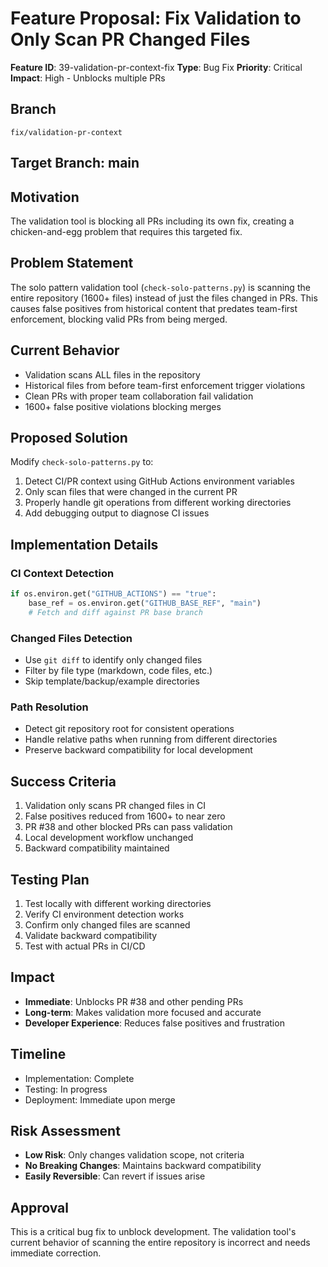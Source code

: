 # Feature Proposal: Fix Validation to Only Scan PR Changed Files

**Feature ID**: 39-validation-pr-context-fix
**Type**: Bug Fix
**Priority**: Critical
**Impact**: High - Unblocks multiple PRs

## Branch
`fix/validation-pr-context`

## Target Branch: main

## Motivation
The validation tool is blocking all PRs including its own fix, creating a chicken-and-egg problem that requires this targeted fix.

## Problem Statement

The solo pattern validation tool (`check-solo-patterns.py`) is scanning the entire repository (1600+ files) instead of just the files changed in PRs. This causes false positives from historical content that predates team-first enforcement, blocking valid PRs from being merged.

## Current Behavior

- Validation scans ALL files in the repository
- Historical files from before team-first enforcement trigger violations
- Clean PRs with proper team collaboration fail validation
- 1600+ false positive violations blocking merges

## Proposed Solution

Modify `check-solo-patterns.py` to:
1. Detect CI/PR context using GitHub Actions environment variables
2. Only scan files that were changed in the current PR
3. Properly handle git operations from different working directories
4. Add debugging output to diagnose CI issues

## Implementation Details

### CI Context Detection
```python
if os.environ.get("GITHUB_ACTIONS") == "true":
    base_ref = os.environ.get("GITHUB_BASE_REF", "main")
    # Fetch and diff against PR base branch
```

### Changed Files Detection
- Use `git diff` to identify only changed files
- Filter by file type (markdown, code files, etc.)
- Skip template/backup/example directories

### Path Resolution
- Detect git repository root for consistent operations
- Handle relative paths when running from different directories
- Preserve backward compatibility for local development

## Success Criteria

1. Validation only scans PR changed files in CI
2. False positives reduced from 1600+ to near zero
3. PR #38 and other blocked PRs can pass validation
4. Local development workflow unchanged
5. Backward compatibility maintained

## Testing Plan

1. Test locally with different working directories
2. Verify CI environment detection works
3. Confirm only changed files are scanned
4. Validate backward compatibility
5. Test with actual PRs in CI/CD

## Impact

- **Immediate**: Unblocks PR #38 and other pending PRs
- **Long-term**: Makes validation more focused and accurate
- **Developer Experience**: Reduces false positives and frustration

## Timeline

- Implementation: Complete
- Testing: In progress
- Deployment: Immediate upon merge

## Risk Assessment

- **Low Risk**: Only changes validation scope, not criteria
- **No Breaking Changes**: Maintains backward compatibility
- **Easily Reversible**: Can revert if issues arise

## Approval

This is a critical bug fix to unblock development. The validation tool's current behavior of scanning the entire repository is incorrect and needs immediate correction.
